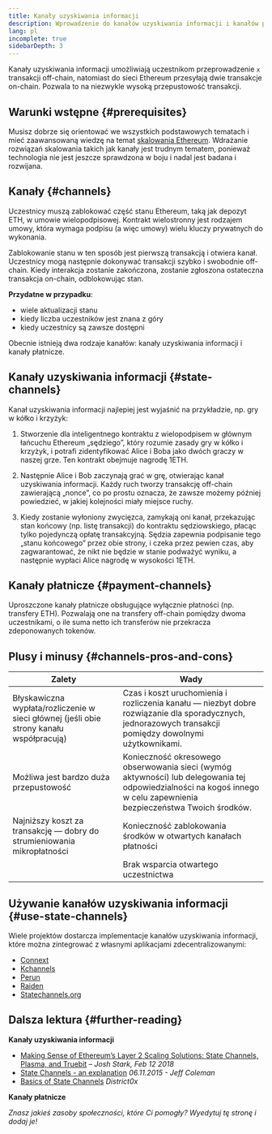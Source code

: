 ```yaml
---
title: Kanały uzyskiwania informacji
description: Wprowadzenie do kanałów uzyskiwania informacji i kanałów płatności jako rozwiązania skalowania obecnie wykorzystywanego przez społeczność Ethereum.
lang: pl
incomplete: true
sidebarDepth: 3
---
```


Kanały uzyskiwania informacji umożliwiają uczestnikom przeprowadzenie `x` transakcji off-chain, natomiast do sieci Ethereum przesyłają dwie transakcje on-chain. Pozwala to na niezwykle wysoką przepustowość transakcji.

## Warunki wstępne {#prerequisites}

Musisz dobrze się orientować we wszystkich podstawowych tematach i mieć zaawansowaną wiedzę na temat [skalowania Ethereum](/developers/docs/scaling/). Wdrażanie rozwiązań skalowania takich jak kanały jest trudnym tematem, ponieważ technologia nie jest jeszcze sprawdzona w boju i nadal jest badana i rozwijana.

## Kanały {#channels}

Uczestnicy muszą zablokować część stanu Ethereum, taką jak depozyt ETH, w umowie wielopodpisowej. Kontrakt wielostronny jest rodzajem umowy, która wymaga podpisu (a więc umowy) wielu kluczy prywatnych do wykonania.

Zablokowanie stanu w ten sposób jest pierwszą transakcją i otwiera kanał. Uczestnicy mogą następnie dokonywać transakcji szybko i swobodnie off-chain. Kiedy interakcja zostanie zakończona, zostanie zgłoszona ostateczna transakcja on-chain, odblokowując stan.

**Przydatne w przypadku**:

- wiele aktualizacji stanu
- kiedy liczba uczestników jest znana z góry
- kiedy uczestnicy są zawsze dostępni

Obecnie istnieją dwa rodzaje kanałów: kanały uzyskiwania informacji i kanały płatnicze.

## Kanały uzyskiwania informacji {#state-channels}

Kanał uzyskiwania informacji najlepiej jest wyjaśnić na przykładzie, np. gry w kółko i krzyżyk:

1. Stworzenie dla inteligentnego kontraktu z wielopodpisem w głównym łańcuchu Ethereum „sędziego”, który rozumie zasady gry w kółko i krzyżyk, i potrafi zidentyfikować Alice i Boba jako dwóch graczy w naszej grze. Ten kontrakt obejmuje nagrodę 1ETH.

2. Następnie Alice i Bob zaczynają grać w grę, otwierając kanał uzyskiwania informacji. Każdy ruch tworzy transakcję off-chain zawierającą „nonce”, co po prostu oznacza, że zawsze możemy później powiedzieć, w jakiej kolejności miały miejsce ruchy.

3. Kiedy zostanie wyłoniony zwycięzca, zamykają oni kanał, przekazując stan końcowy (np. listę transakcji) do kontraktu sędziowskiego, płacąc tylko pojedynczą opłatę transakcyjną. Sędzia zapewnia podpisanie tego „stanu końcowego” przez obie strony, i czeka przez pewien czas, aby zagwarantować, że nikt nie będzie w stanie podważyć wyniku, a następnie wypłaci Alice nagrodę w wysokości 1ETH.

## Kanały płatnicze {#payment-channels}

Uproszczone kanały płatnicze obsługujące wyłącznie płatności (np. transfery ETH). Pozwalają one na transfery off-chain pomiędzy dwoma uczestnikami, o ile suma netto ich transferów nie przekracza zdeponowanych tokenów.

## Plusy i minusy {#channels-pros-and-cons}

| Zalety                                                                                   | Wady                                                                                                                                                                 |
| ---------------------------------------------------------------------------------------- | -------------------------------------------------------------------------------------------------------------------------------------------------------------------- |
| Błyskawiczna wypłata/rozliczenie w sieci głównej (jeśli obie strony kanału współpracują) | Czas i koszt uruchomienia i rozliczenia kanału — niezbyt dobre rozwiązanie dla sporadycznych, jednorazowych transakcji pomiędzy dowolnymi użytkownikami.             |
| Możliwa jest bardzo duża przepustowość                                                   | Konieczność okresowego obserwowania sieci (wymóg aktywności) lub delegowania tej odpowiedzialności na kogoś innego w celu zapewnienia bezpieczeństwa Twoich środków. |
| Najniższy koszt za transakcję — dobry do strumieniowania mikropłatności                  | Konieczność zablokowania środków w otwartych kanałach płatności                                                                                                      |
|                                                                                          | Brak wsparcia otwartego uczestnictwa                                                                                                                                 |

## Używanie kanałów uzyskiwania informacji {#use-state-channels}

Wiele projektów dostarcza implementacje kanałów uzyskiwania informacji, które można zintegrować z własnymi aplikacjami zdecentralizowanymi:

- [Connext](https://connext.network/)
- [Kchannels](https://www.kchannels.io/)
- [Perun](https://perun.network/)
- [Raiden](https://raiden.network/)
- [Statechannels.org](https://statechannels.org/)

## Dalsza lektura {#further-reading}

**Kanały uzyskiwania informacji**

- [Making Sense of Ethereum’s Layer 2 Scaling Solutions: State Channels, Plasma, and Truebit](https://medium.com/l4-media/making-sense-of-ethereums-layer-2-scaling-solutions-state-channels-plasma-and-truebit-22cb40dcc2f4) _– Josh Stark, Feb 12 2018_
- [State Channels - an explanation](https://www.jeffcoleman.ca/state-channels/) _06.11.2015 - Jeff Coleman_
- [Basics of State Channels](https://education.district0x.io/general-topics/understanding-ethereum/basics-state-channels/) _District0x_

**Kanały płatnicze**

_Znasz jakieś zasoby społeczności, które Ci pomogły? Wyedytuj tę stronę i dodaj je!_
